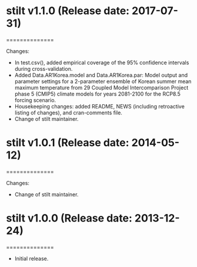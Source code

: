 # stilt v1.1.0 (Release date: 2017-07-31)
==============

Changes:

* In test.csv(), added empirical coverage of the 95% confidence intervals during cross-validation.
* Added Data.AR1Korea.model and Data.AR1Korea.par: Model output and parameter settings for a 2-parameter ensemble of Korean summer mean maximum temperature from 29 Coupled Model Intercomparison Project phase 5 (CMIP5) climate models for years 2081-2100 for the RCP8.5 forcing scenario.
* Housekeeping changes: added README, NEWS (including retroactive listing of changes), and cran-comments file.
* Change of stilt maintainer.

# stilt v1.0.1 (Release date: 2014-05-12)
==============

Changes:

* Change of stilt maintainer.

# stilt v1.0.0 (Release date: 2013-12-24)
==============

* Initial release.
